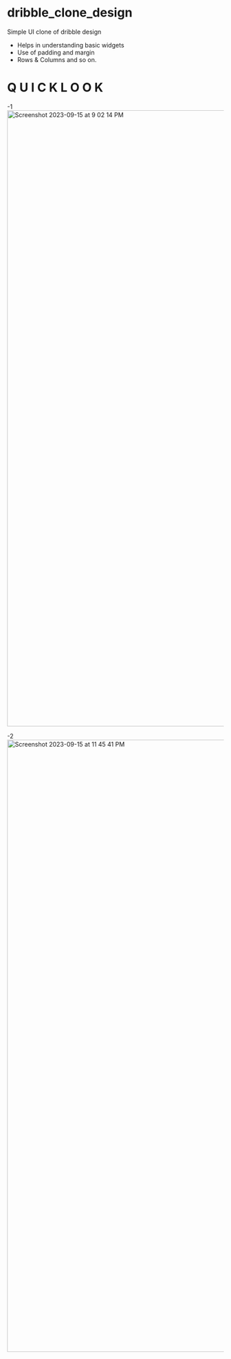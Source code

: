 # dribble_clone_design

Simple UI clone of dribble design

- Helps in understanding basic widgets
- Use of padding and margin
- Rows & Columns and so on.

# Q U I C K   L O O K
-1
  <img width="1431" alt="Screenshot 2023-09-15 at 9 02 14 PM" src="https://github.com/dev-32/DribbleCloneByayush/assets/99115141/3f9bad45-3606-408d-b091-f662f4ebbfbf">

-2
  <img width="1422" alt="Screenshot 2023-09-15 at 11 45 41 PM" src="https://github.com/dev-32/DribbleCloneByayush/assets/99115141/9ea16238-e42d-439a-937a-d7f4d83ee58c">
